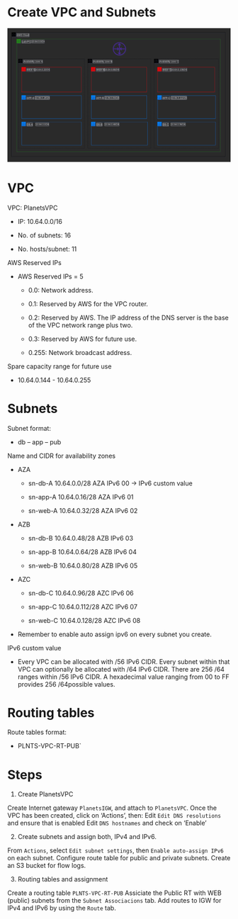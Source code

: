 # Create VPC and Subnets

![Subnets](https://github.com/DanKolev/aws_wordpress_manual_build/blob/main/diagrams/1.vpc_with-subnetting.png)


# VPC 

VPC: PlanetsVPC

- IP: 10.64.0.0/16

- No. of subnets:   16

- No. hosts/subnet: 11 



AWS Reserved IPs

- AWS Reserved IPs = 5

  - 0.0: Network address.

  - 0.1: Reserved by AWS for the VPC router.

  - 0.2: Reserved by AWS. The IP address of the DNS server is the base of the VPC network range plus two.

  - 0.3: Reserved by AWS for future use.

  - 0.255: Network broadcast address.


Spare capacity range for future use
- 10.64.0.144 - 10.64.0.255

# Subnets

Subnet format: 

- db – app – pub

Name and CIDR for availability zones

- AZA

  - sn-db-A 10.64.0.0/28 AZA IPv6 00 → IPv6 custom value

  - sn-app-A 10.64.0.16/28 AZA IPv6 01

  - sn-web-A 10.64.0.32/28 AZA IPv6 02


- AZB

  - sn-db-B 10.64.0.48/28 AZB IPv6 03

  - sn-app-B 10.64.0.64/28 AZB IPv6 04

  - sn-web-B 10.64.0.80/28 AZB IPv6 05


- AZC

  - sn-db-C 10.64.0.96/28 AZC IPv6 06

  - sn-app-C 10.64.0.112/28 AZC IPv6 07

  - sn-web-C 10.64.0.128/28 AZC IPv6 08


- Remember to enable auto assign ipv6 on every subnet you create.

IPv6 custom value

- Every VPC can be allocated with  /56 IPv6 CIDR. Every subnet within that VPC can optionally be allocated with /64 IPv6 CIDR. There are 256 /64 ranges within /56 
IPv6 CIDR. A hexadecimal value ranging from 00 to FF provides 256 /64possible values.

# Routing tables

Route tables format:

 - PLNTS-VPC-RT-PUB`

# Steps 

1. Create PlanetsVPC 

Create Internet gateway `PlanetsIGW`, and attach to `PlanetsVPC`.
Once the VPC has been created, click on ‘Actions’, then:
Edit `Edit DNS resolutions` and ensure that is enabled
Edit `DNS hostnames` and check on ‘Enable’

2. Create subnets and assign both, IPv4 and IPv6.

From `Actions`, select `Edit subnet settings`, then `Enable auto-assign IPv6` on each subnet.
Configure route table for public and private subnets.
Create an S3 bucket for flow logs.

3. Routing tables and assignment

Create a routing table `PLNTS-VPC-RT-PUB`
Assiciate the Public RT with WEB (public) subnets from the `Subnet Associacions` tab. Add routes to IGW for IPv4 and IPv6 by using the `Route` tab.


